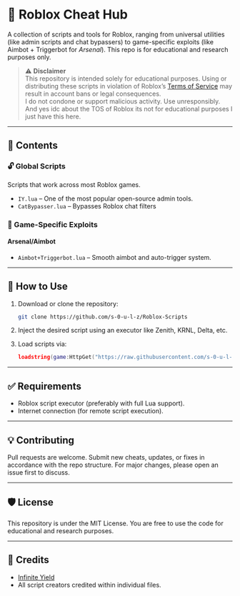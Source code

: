 # 🔧 Roblox Cheat Hub

A collection of scripts and tools for Roblox, ranging from universal utilities (like admin scripts and chat bypassers) to game-specific exploits (like Aimbot + Triggerbot for *Arsenal*). This repo is for educational and research purposes only.

> ⚠️ **Disclaimer**  
> This repository is intended solely for educational purposes. Using or distributing these scripts in violation of Roblox’s [Terms of Service](https://en.help.roblox.com/hc/en-us/articles/115004647846) may result in account bans or legal consequences.  
> I do not condone or support malicious activity. Use unresponsibly. And yes idc about the TOS of Roblox its not for educational purposes I just have this here.

---

## 📁 Contents

### 🔓 Global Scripts
Scripts that work across most Roblox games.

- `IY.lua` – One of the most popular open-source admin tools.
- `CatBypasser.lua` – Bypasses Roblox chat filters

### 🎯 Game-Specific Exploits

#### Arsenal/Aimbot
- `Aimbot+Triggerbot.lua` – Smooth aimbot and auto-trigger system.

---

## 🚀 How to Use

1. Download or clone the repository:
    ```bash
    git clone https://github.com/s-0-u-l-z/Roblox-Scripts
    ```

2. Inject the desired script using an executor like Zenith, KRNL, Delta, etc.

3. Load scripts via:
    ```lua
    loadstring(game:HttpGet("https://raw.githubusercontent.com/s-0-u-l-z/Roblox-Scripts/s0ulzV2.lua"))()
    ```

---

## ✅ Requirements

- Roblox script executor (preferably with full Lua support).
- Internet connection (for remote script execution).

---

## 💡 Contributing

Pull requests are welcome. Submit new cheats, updates, or fixes in accordance with the repo structure. For major changes, please open an issue first to discuss.

---

## 🛡️ License

This repository is under the MIT License. You are free to use the code for educational and research purposes.

---

## 🔗 Credits

- [Infinite Yield](https://github.com/EdgeIY/infiniteyield)
- All script creators credited within individual files.

